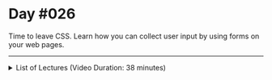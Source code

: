 # Day #026
Time to leave CSS. Learn how you can collect user input by using forms on your web pages.

---

<details>
    <summary>List of Lectures (Video Duration: 38 minutes)</summary>
    <ul>
        <li>Module Introduction</li>
        <li>What & Why</li>
        <li>Important Form HTML Elements</li>
        <li>Our First Input Element</li>
        <li>Adding a Button</li>
        <li>The Form Element, Form Submission & Different Types of Requests</li>
    </ul>
</details>